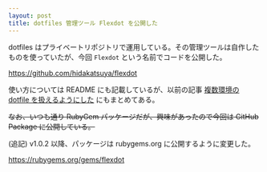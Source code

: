 ```yaml
---
layout: post
title: dotfiles 管理ツール Flexdot を公開した
---
```


dotfiles はプライベートリポジトリで運用している。その管理ツールは自作したものを使っていたが、今回 `Flexdot` という名前でコードを公開した。

https://github.com/hidakatsuya/flexdot

使い方については README にも記載しているが、以前の記事 [複数環境の dotfile を扱えるようにした](2020-06-14-enhance-my-dotfiles-to-manage-in-multiple-environments.md) にもまとめてある。

~~なお、いつも通り RubyGem パッケージだが、興味があったので今回は GitHub Package に公開している。~~

(追記) v1.0.2 以降、パッケージは rubygems.org に公開するように変更した。

https://rubygems.org/gems/flexdot
